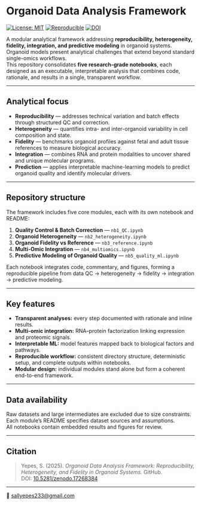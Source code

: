 # Organoid Data Analysis Framework
[![License: MIT](https://img.shields.io/badge/License-MIT-green.svg)](#)
[![Reproducible](https://img.shields.io/badge/Reproducible-End--to--End-brightgreen)](#)
[![DOI](https://zenodo.org/badge/DOI/10.5281/zenodo.17268384.svg)](https://doi.org/10.5281/zenodo.17268384)

A modular analytical framework addressing **reproducibility, heterogeneity, fidelity, integration, and predictive modeling** in organoid systems.  
Organoid models present analytical challenges that extend beyond standard single-omics workflows.  
This repository consolidates **five research-grade notebooks**, each designed as an executable, interpretable analysis that combines code, rationale, and results in a single, transparent workflow.

---

## Analytical focus

- **Reproducibility** — addresses technical variation and batch effects through structured QC and correction.  
- **Heterogeneity** — quantifies intra- and inter-organoid variability in cell composition and state.  
- **Fidelity** — benchmarks organoid profiles against fetal and adult tissue references to measure biological accuracy.  
- **Integration** — combines RNA and protein modalities to uncover shared and unique molecular programs.  
- **Prediction** — applies interpretable machine-learning models to predict organoid quality and identify molecular drivers.

---

## Repository structure

The framework includes five core modules, each with its own notebook and README:

1. **Quality Control & Batch Correction** — `nb1_QC.ipynb`  
2. **Organoid Heterogeneity** — `nb2_heterogeneity.ipynb`  
3. **Organoid Fidelity vs Reference** — `nb3_reference.ipynb`  
4. **Multi-Omic Integration** — `nb4_multiomics.ipynb`  
5. **Predictive Modeling of Organoid Quality** — `nb5_quality_ml.ipynb`

Each notebook integrates code, commentary, and figures, forming a reproducible pipeline from data QC → heterogeneity → fidelity → integration → predictive modeling.

---

## Key features

- **Transparent analyses:** every step documented with rationale and inline results.  
- **Multi-omic integration:** RNA–protein factorization linking expression and proteomic signals.  
- **Interpretable ML:** model features mapped back to biological factors and pathways.  
- **Reproducible workflow:** consistent directory structure, deterministic setup, and complete outputs within notebooks.  
- **Modular design:** individual modules stand alone but form a coherent end-to-end framework.

---

## Data availability

Raw datasets and large intermediates are excluded due to size constraints.  
Each module’s README specifies dataset sources and assumptions.  
All notebooks contain embedded results and figures for review.

---

## Citation

> Yepes, S. (2025). *Organoid Data Analysis Framework: Reproducibility, Heterogeneity, and Fidelity in Organoid Systems.* GitHub.  
> DOI: [10.5281/zenodo.17268384](https://doi.org/10.5281/zenodo.17268384)

--- 
📧 [sallyepes233@gmail.com](mailto:sallyepes233@gmail.com)

